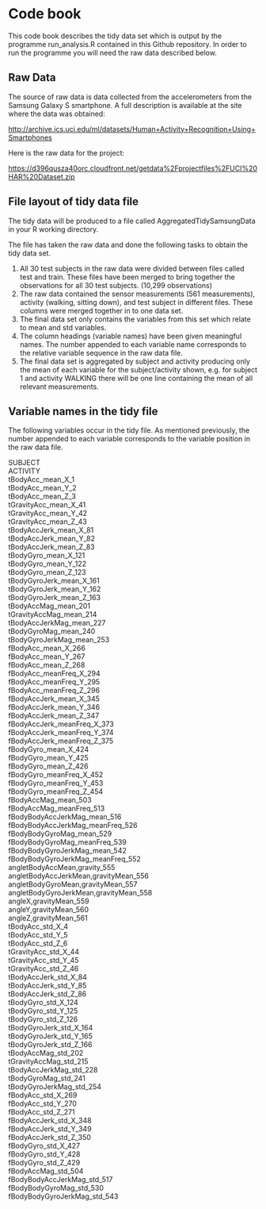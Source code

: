 # Code book

This code book describes the tidy data set which is output by the programme run_analysis.R contained in this Github repository. In order to run the programme you will need the raw data described below. 

## Raw Data
The source of raw data is data collected from the accelerometers from the Samsung Galaxy S smartphone. A full description is available at the site where the data was obtained:

http://archive.ics.uci.edu/ml/datasets/Human+Activity+Recognition+Using+Smartphones

Here is the raw data for the project:

https://d396qusza40orc.cloudfront.net/getdata%2Fprojectfiles%2FUCI%20HAR%20Dataset.zip

## File layout of tidy data file
The tidy data will be produced to a file called AggregatedTidySamsungData in your R working directory.

The file has taken the raw data and done the following tasks to obtain the tidy data set. 

1. All 30 test subjects in the raw data were divided between files called test and train. These files have been merged to bring together the observations for all 30 test subjects. (10,299 observations)  
2. The raw data contained the sensor measurements (561 measurements), activity (walking, sitting down), and test subject in different files. These columns were merged together in to one data set.  
3. The final data set only contains the variables from this set which relate to mean and std variables.  
4. The column headings (variable names) have been given meaningful names. The number appended to each variable name corresponds to the relative variable sequence in the raw data file.  
5. The final data set is aggregated by subject and activity producing only the mean of each variable for the subject/activity shown, e.g. for subject 1 and activity WALKING there will be one line containing the mean of all relevant measurements.  

## Variable names in the tidy file
The following variables occur in the tidy file. As mentioned previously, the number appended to each variable corresponds to the variable position in the raw data file.

SUBJECT  
ACTIVITY  
tBodyAcc_mean_X_1  
tBodyAcc_mean_Y_2  
tBodyAcc_mean_Z_3  
tGravityAcc_mean_X_41  
tGravityAcc_mean_Y_42  
tGravityAcc_mean_Z_43  
tBodyAccJerk_mean_X_81  
tBodyAccJerk_mean_Y_82  
tBodyAccJerk_mean_Z_83  
tBodyGyro_mean_X_121  
tBodyGyro_mean_Y_122  
tBodyGyro_mean_Z_123  
tBodyGyroJerk_mean_X_161  
tBodyGyroJerk_mean_Y_162  
tBodyGyroJerk_mean_Z_163  
tBodyAccMag_mean_201  
tGravityAccMag_mean_214  
tBodyAccJerkMag_mean_227  
tBodyGyroMag_mean_240  
tBodyGyroJerkMag_mean_253  
fBodyAcc_mean_X_266  
fBodyAcc_mean_Y_267  
fBodyAcc_mean_Z_268  
fBodyAcc_meanFreq_X_294  
fBodyAcc_meanFreq_Y_295  
fBodyAcc_meanFreq_Z_296  
fBodyAccJerk_mean_X_345  
fBodyAccJerk_mean_Y_346  
fBodyAccJerk_mean_Z_347  
fBodyAccJerk_meanFreq_X_373  
fBodyAccJerk_meanFreq_Y_374  
fBodyAccJerk_meanFreq_Z_375  
fBodyGyro_mean_X_424  
fBodyGyro_mean_Y_425  
fBodyGyro_mean_Z_426  
fBodyGyro_meanFreq_X_452  
fBodyGyro_meanFreq_Y_453  
fBodyGyro_meanFreq_Z_454  
fBodyAccMag_mean_503  
fBodyAccMag_meanFreq_513  
fBodyBodyAccJerkMag_mean_516  
fBodyBodyAccJerkMag_meanFreq_526  
fBodyBodyGyroMag_mean_529  
fBodyBodyGyroMag_meanFreq_539  
fBodyBodyGyroJerkMag_mean_542  
fBodyBodyGyroJerkMag_meanFreq_552  
angletBodyAccMean,gravity_555  
angletBodyAccJerkMean,gravityMean_556  
angletBodyGyroMean,gravityMean_557  
angletBodyGyroJerkMean,gravityMean_558  
angleX,gravityMean_559  
angleY,gravityMean_560  
angleZ,gravityMean_561  
tBodyAcc_std_X_4  
tBodyAcc_std_Y_5  
tBodyAcc_std_Z_6  
tGravityAcc_std_X_44  
tGravityAcc_std_Y_45  
tGravityAcc_std_Z_46  
tBodyAccJerk_std_X_84  
tBodyAccJerk_std_Y_85  
tBodyAccJerk_std_Z_86  
tBodyGyro_std_X_124  
tBodyGyro_std_Y_125  
tBodyGyro_std_Z_126  
tBodyGyroJerk_std_X_164  
tBodyGyroJerk_std_Y_165  
tBodyGyroJerk_std_Z_166  
tBodyAccMag_std_202  
tGravityAccMag_std_215  
tBodyAccJerkMag_std_228  
tBodyGyroMag_std_241  
tBodyGyroJerkMag_std_254  
fBodyAcc_std_X_269  
fBodyAcc_std_Y_270  
fBodyAcc_std_Z_271  
fBodyAccJerk_std_X_348  
fBodyAccJerk_std_Y_349  
fBodyAccJerk_std_Z_350  
fBodyGyro_std_X_427  
fBodyGyro_std_Y_428  
fBodyGyro_std_Z_429  
fBodyAccMag_std_504  
fBodyBodyAccJerkMag_std_517  
fBodyBodyGyroMag_std_530  
fBodyBodyGyroJerkMag_std_543  

